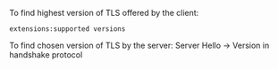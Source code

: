 To find highest version of TLS offered by the client:
```
extensions:supported versions
```

To find chosen version of TLS by the server:
Server Hello -> Version in handshake protocol 

